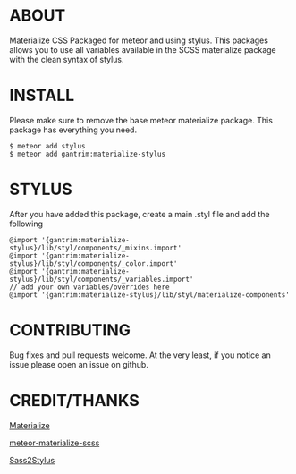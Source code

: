 # ABOUT
Materialize CSS Packaged for meteor and using stylus. This packages allows you to use all variables available in the SCSS materialize package with the clean syntax of stylus.
# INSTALL
Please make sure to remove the base meteor materialize package. This package has everything you need.
```
$ meteor add stylus
$ meteor add gantrim:materialize-stylus
```

# STYLUS
After you have added this package, create a main .styl file and add the following
```
@import '{gantrim:materialize-stylus}/lib/styl/components/_mixins.import'
@import '{gantrim:materialize-stylus}/lib/styl/components/_color.import'
@import '{gantrim:materialize-stylus}/lib/styl/components/_variables.import'
// add your own variables/overrides here
@import '{gantrim:materialize-stylus}/lib/styl/materialize-components'

```

# CONTRIBUTING
Bug fixes and pull requests welcome. At the very least, if you notice an issue please open an issue on github.

# CREDIT/THANKS
[Materialize](https://github.com/Dogfalo/materialize)

[meteor-materialize-scss](https://github.com/poetic/meteor-materialize-scss)

[Sass2Stylus](https://github.com/mojotech/sass2stylus)